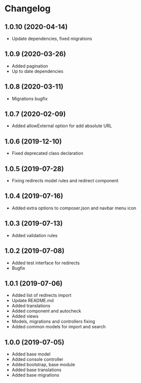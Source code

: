 Changelog
=========

## 1.0.10 (2020-04-14)
 * Update dependencies, fixed migrations
 
## 1.0.9 (2020-03-26)
 * Added pagination
 * Up to date dependencies
 
## 1.0.8 (2020-03-11)
 * Migrations bugfix
 
## 1.0.7 (2020-02-09)
 * Added allowExternal option for add absolute URL
 
## 1.0.6 (2019-12-10)
 * Fixed deprecated class declaration
 
## 1.0.5 (2019-07-28)
 * Fixing redirects model rules and redirect component
 
## 1.0.4 (2019-07-16)
 * Added extra options to composer.json and navbar menu icon
 
## 1.0.3 (2019-07-13)
 * Added validation rules
 
## 1.0.2 (2019-07-08)
 * Added test interface for redirects
 * Bugfix
 
## 1.0.1 (2019-07-06)
 * Added list of redirects import
 * Update README.md
 * Added translations
 * Added component and autocheck
 * Added views
 * Models, migrations and controllers fixing
 * Added common models for import and search
 
## 1.0.0 (2019-07-05)
 * Added base model
 * Added console controller
 * Added bootstrap, base module
 * Added base translations
 * Added base migrations